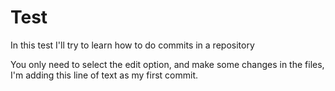 # Test
In this test I'll try to learn how to do commits in a repository

You only need to select the edit option, and make some changes in the files, I'm adding this line of text as my first commit.
